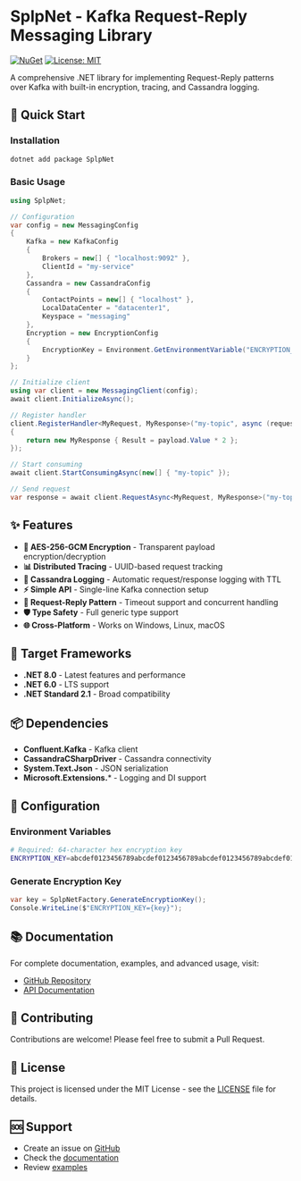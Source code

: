 # SplpNet - Kafka Request-Reply Messaging Library

[![NuGet](https://img.shields.io/nuget/v/SplpNet.svg)](https://www.nuget.org/packages/SplpNet/)
[![License: MIT](https://img.shields.io/badge/License-MIT-yellow.svg)](https://opensource.org/licenses/MIT)

A comprehensive .NET library for implementing Request-Reply patterns over Kafka with built-in encryption, tracing, and Cassandra logging.

## 🚀 Quick Start

### Installation

```bash
dotnet add package SplpNet
```

### Basic Usage

```csharp
using SplpNet;

// Configuration
var config = new MessagingConfig
{
    Kafka = new KafkaConfig
    {
        Brokers = new[] { "localhost:9092" },
        ClientId = "my-service"
    },
    Cassandra = new CassandraConfig
    {
        ContactPoints = new[] { "localhost" },
        LocalDataCenter = "datacenter1",
        Keyspace = "messaging"
    },
    Encryption = new EncryptionConfig
    {
        EncryptionKey = Environment.GetEnvironmentVariable("ENCRYPTION_KEY")!
    }
};

// Initialize client
using var client = new MessagingClient(config);
await client.InitializeAsync();

// Register handler
client.RegisterHandler<MyRequest, MyResponse>("my-topic", async (requestId, payload) =>
{
    return new MyResponse { Result = payload.Value * 2 };
});

// Start consuming
await client.StartConsumingAsync(new[] { "my-topic" });

// Send request
var response = await client.RequestAsync<MyRequest, MyResponse>("my-topic", new MyRequest { Value = 42 });
```

## ✨ Features

- **🔐 AES-256-GCM Encryption** - Transparent payload encryption/decryption
- **📊 Distributed Tracing** - UUID-based request tracking
- **📝 Cassandra Logging** - Automatic request/response logging with TTL
- **⚡ Simple API** - Single-line Kafka connection setup
- **🔄 Request-Reply Pattern** - Timeout support and concurrent handling
- **🛡️ Type Safety** - Full generic type support
- **🌐 Cross-Platform** - Works on Windows, Linux, macOS

## 🎯 Target Frameworks

- **.NET 8.0** - Latest features and performance
- **.NET 6.0** - LTS support
- **.NET Standard 2.1** - Broad compatibility

## 📦 Dependencies

- **Confluent.Kafka** - Kafka client
- **CassandraCSharpDriver** - Cassandra connectivity
- **System.Text.Json** - JSON serialization
- **Microsoft.Extensions.*** - Logging and DI support

## 🔧 Configuration

### Environment Variables

```bash
# Required: 64-character hex encryption key
ENCRYPTION_KEY=abcdef0123456789abcdef0123456789abcdef0123456789abcdef0123456789
```

### Generate Encryption Key

```csharp
var key = SplpNetFactory.GenerateEncryptionKey();
Console.WriteLine($"ENCRYPTION_KEY={key}");
```

## 📚 Documentation

For complete documentation, examples, and advanced usage, visit:
- [GitHub Repository](https://github.com/your-org/splp-net)
- [API Documentation](https://github.com/your-org/splp-net/wiki)

## 🤝 Contributing

Contributions are welcome! Please feel free to submit a Pull Request.

## 📄 License

This project is licensed under the MIT License - see the [LICENSE](LICENSE) file for details.

## 🆘 Support

- Create an issue on [GitHub](https://github.com/your-org/splp-net/issues)
- Check the [documentation](https://github.com/your-org/splp-net/wiki)
- Review [examples](https://github.com/your-org/splp-net/tree/main/examples)
